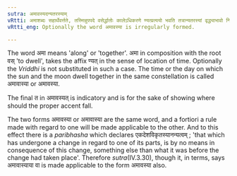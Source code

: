 ```yaml
---
sutra: अमावस्यदन्यतरस्याम्
vRtti: अमाशब्दः सहार्थेवर्त्तते, तस्मिन्नुपपदे वसेर्द्धातोः कालेऽधिकरणे ण्यत्प्रत्ययो भवति तत्रान्यतरस्यां वृद्ध्याभावो निपात्यते ॥
vRtti_eng: Optionally the word अमावस्या is irregularly formed.

---
```

The word अमा means 'along' or 'together'. अमा in composition with the root वस् 'to dwell', takes the affix ण्यत् in the sense of location of time. Optionally the _Vriddhi_ is not substituted in such a case. The time or the day on which the sun and the moon dwell together in the same constellation is called अमावास्या or अमावस्या.

The final त in अमावस्यत् is indicatory and is for the sake of showing where should the proper accent fall.

The two forms अमावस्या or अमावास्या are the same word, and a fortiori a rule made with regard to one will be made applicable to the other. And to this effect there is a _paribhasha_ which declares एकदेशविकृतस्यानन्यत्वम् ; 'that which has undergone a change in regard to one of its parts, is by no means in consequence of this change, something else than what it was before the change had taken place'. Therefore _sutra_(IV.3.30), though it, in terms, says अमावास्याया वा is made applicable to the form अमावस्या also.